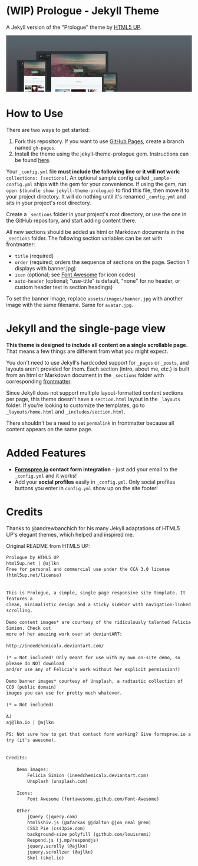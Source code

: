 # (WIP) Prologue - Jekyll Theme

A Jekyll version of the "Prologue" theme by [HTML5 UP](https://html5up.net/).

![Prologue Theme](assets/images/screenshot.png "Prologue Theme Screenshot")

# How to Use

There are two ways to get started:

1. Fork this repository. If you want to use [GitHub Pages](https://pages.github.com/), create a branch named `gh-pages`.
2. Install the theme using the jekyll-theme-prologue gem. Instructions can be found [here](https://jekyllrb.com/docs/themes/#installing-a-theme).

Your `_config.yml` file **must include the following line or it will not work**: `collections: [sections]`. An optional sample config called `_sample-config.yml` ships with the gem for your convenience. If using the gem, run `open $(bundle show jekyll-theme-prologue)` to find this file, then move it to your project directory. It will do nothing until it's renamed `_config.yml` and sits in your project's root directory.

Create a `_sections` folder in your project's root directory, or use the one in the GitHub repository, and start adding content there.

All new sections should be added as html or Markdown documents in the `_sections` folder. The following section variables can be set with frontmatter:
- `title` (required)
- `order` (required; orders the sequence of sections on the page. Section 1 displays with banner.jpg)
- `icon` (optional; see [Font Awesome](http://fontawesome.io/icons/) for icon codes)
- `auto-header` (optional; "use-title" is default, "none" for no header, or custom header text in section headings)

To set the banner image, replace `assets/images/banner.jpg` with another image with the same filename. Same for `avatar.jpg`.

# Jekyll and the single-page view

**This theme is designed to include all content on a single scrollable page.** That means a few things are different from what you might expect.

You don't need to use Jekyll's hardcoded support for `_pages` or `_posts`, and layouts aren't provided for them. Each section (intro, about me, etc.) is built from an html or Markdown document in the `_sections` folder with corresponding [frontmatter](https://jekyllrb.com/docs/frontmatter/).

Since Jekyll does not support multiple layout-formatted content sections per page, this theme doesn't have a `section.html` layout in the `_layouts` folder. If you're looking to customize the templates, go to `_layouts/home.html` and `_includes/section.html`.

There shouldn't be a need to set `permalink` in frontmatter because all content appears on the same page.

# Added Features

* **[Formspree.io](https://formspree.io/) contact form integration** - just add your email to the `_config.yml` and it works!
* Add your **social profiles** easily in `_config.yml`. Only social profiles buttons you enter in `config.yml` show up on the site footer!

# Credits

Thanks to @andrewbanchich for his many Jekyll adaptations of HTML5 UP's elegant themes, which helped and inspired me.

Original README from HTML5 UP:

```
Prologue by HTML5 UP
html5up.net | @ajlkn
Free for personal and commercial use under the CCA 3.0 license (html5up.net/license)


This is Prologue, a simple, single page responsive site template. It features a
clean, minimalistic design and a sticky sidebar with navigation-linked scrolling.

Demo content images* are courtesy of the ridiculously talented Felicia Simion. Check out
more of her amazing work over at deviantART:

http://ineedchemicalx.deviantart.com/

(* = Not included! Only meant for use with my own on-site demo, so please do NOT download
and/or use any of Felicia's work without her explicit permission!)

Demo banner images* courtesy of Unsplash, a radtastic collection of CC0 (public domain)
images you can use for pretty much whatever.

(* = Not included)

AJ
aj@lkn.io | @ajlkn

PS: Not sure how to get that contact form working? Give formspree.io a try (it's awesome).


Credits:

	Demo Images:
		Felicia Simion (ineedchemicalx.deviantart.com)
		Unsplash (unsplash.com)

	Icons:
		Font Awesome (fortawesome.github.com/Font-Awesome)

	Other
		jQuery (jquery.com)
		html5shiv.js (@afarkas @jdalton @jon_neal @rem)
		CSS3 Pie (css3pie.com)
		background-size polyfill (github.com/louisremi)
		Respond.js (j.mp/respondjs)
		jquery.scrolly (@ajlkn)
		jquery.scrollzer (@ajlkn)
		Skel (skel.io)
```
